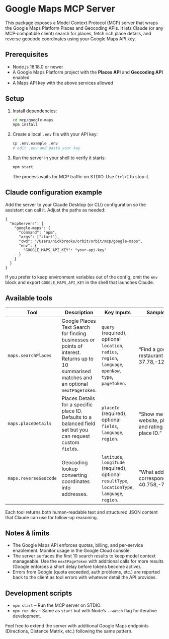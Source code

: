# Google Maps MCP Server

This package exposes a Model Context Protocol (MCP) server that wraps the Google Maps Platform Places and Geocoding APIs. It lets Claude (or any MCP‑compatible client) search for places, fetch rich place details, and reverse geocode coordinates using your Google Maps API key.

## Prerequisites

- Node.js 18.18.0 or newer
- A Google Maps Platform project with the **Places API** and **Geocoding API** enabled
- A Maps API key with the above services allowed

## Setup

1. Install dependencies:
   ```bash
   cd mcp/google-maps
   npm install
   ```
2. Create a local `.env` file with your API key:
   ```bash
   cp .env.example .env
   # edit .env and paste your key
   ```
3. Run the server in your shell to verify it starts:
   ```bash
   npm start
   ```
   The process waits for MCP traffic on STDIO. Use `Ctrl+C` to stop it.

## Claude configuration example

Add the server to your Claude Desktop (or CLI) configuration so the assistant can call it. Adjust the paths as needed:

```jsonc
{
  "mcpServers": {
    "google-maps": {
      "command": "npm",
      "args": ["start"],
      "cwd": "/Users/nickbrooks/orbit/orbit/mcp/google-maps",
      "env": {
        "GOOGLE_MAPS_API_KEY": "your-api-key"
      }
    }
  }
}
```

If you prefer to keep environment variables out of the config, omit the `env` block and export `GOOGLE_MAPS_API_KEY` in the shell that launches Claude.

## Available tools

| Tool | Description | Key Inputs | Sample Use |
| --- | --- | --- | --- |
| `maps.searchPlaces` | Google Places Text Search for finding businesses or points of interest. Returns up to 10 summarised matches and an optional `nextPageToken`. | `query` (required), optional `location`, `radius`, `region`, `language`, `openNow`, `type`, `pageToken`. | “Find a good sushi restaurant near 37.78,-122.41.” |
| `maps.placeDetails` | Places Details for a specific place ID. Defaults to a balanced field set but you can request custom `fields`. | `placeId` (required), optional `fields`, `language`, `region`. | “Show me the website, phone, and rating for this place ID.” |
| `maps.reverseGeocode` | Geocoding lookup converting coordinates into addresses. | `latitude`, `longitude` (required), optional `resultType`, `locationType`, `language`, `region`. | “What address corresponds to 40.758,-73.985?” |

Each tool returns both human-readable text and structured JSON content that Claude can use for follow-up reasoning.

## Notes & limits

- The Google Maps API enforces quotas, billing, and per-service enablement. Monitor usage in the Google Cloud console.
- The server surfaces the first 10 search results to keep model context manageable. Use the `nextPageToken` with additional calls for more results (Google enforces a short delay before tokens become active).
- Errors from Google (quota exceeded, auth problems, etc.) are reported back to the client as tool errors with whatever detail the API provides.

## Development scripts

- `npm start` – Run the MCP server on STDIO.
- `npm run dev` – Same as `start` but with Node’s `--watch` flag for iterative development.

Feel free to extend the server with additional Google Maps endpoints (Directions, Distance Matrix, etc.) following the same pattern.
